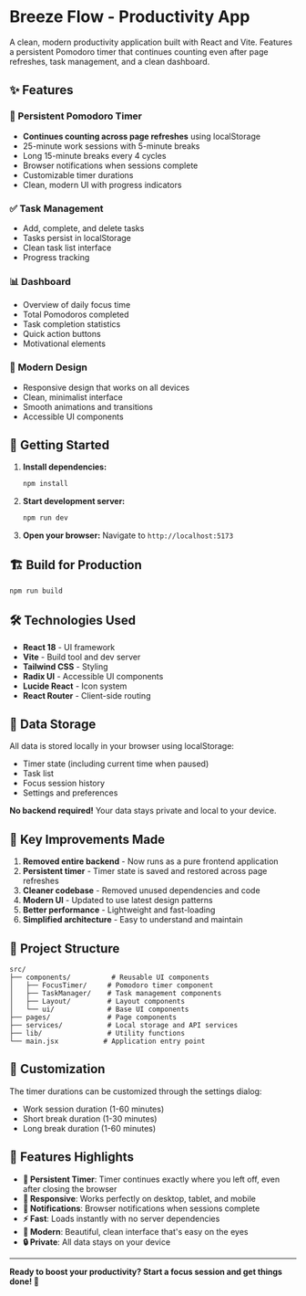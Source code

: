 # Breeze Flow - Productivity App

A clean, modern productivity application built with React and Vite. Features a persistent Pomodoro timer that continues counting even after page refreshes, task management, and a clean dashboard.

## ✨ Features

### 🍅 Persistent Pomodoro Timer
- **Continues counting across page refreshes** using localStorage
- 25-minute work sessions with 5-minute breaks
- Long 15-minute breaks every 4 cycles
- Browser notifications when sessions complete
- Customizable timer durations
- Clean, modern UI with progress indicators

### ✅ Task Management
- Add, complete, and delete tasks
- Tasks persist in localStorage
- Clean task list interface
- Progress tracking

### 📊 Dashboard
- Overview of daily focus time
- Total Pomodoros completed
- Task completion statistics
- Quick action buttons
- Motivational elements

### 🎨 Modern Design
- Responsive design that works on all devices
- Clean, minimalist interface
- Smooth animations and transitions
- Accessible UI components

## 🚀 Getting Started

1. **Install dependencies:**
   ```bash
   npm install
   ```

2. **Start development server:**
   ```bash
   npm run dev
   ```

3. **Open your browser:**
   Navigate to `http://localhost:5173`

## 🏗️ Build for Production

```bash
npm run build
```

## 🛠️ Technologies Used

- **React 18** - UI framework
- **Vite** - Build tool and dev server
- **Tailwind CSS** - Styling
- **Radix UI** - Accessible UI components
- **Lucide React** - Icon system
- **React Router** - Client-side routing

## 💾 Data Storage

All data is stored locally in your browser using localStorage:
- Timer state (including current time when paused)
- Task list
- Focus session history
- Settings and preferences

**No backend required!** Your data stays private and local to your device.

## 🎯 Key Improvements Made

1. **Removed entire backend** - Now runs as a pure frontend application
2. **Persistent timer** - Timer state is saved and restored across page refreshes
3. **Cleaner codebase** - Removed unused dependencies and code
4. **Modern UI** - Updated to use latest design patterns
5. **Better performance** - Lightweight and fast-loading
6. **Simplified architecture** - Easy to understand and maintain

## 📁 Project Structure

```
src/
├── components/          # Reusable UI components
│   ├── FocusTimer/     # Pomodoro timer component
│   ├── TaskManager/    # Task management components
│   ├── Layout/         # Layout components
│   └── ui/             # Base UI components
├── pages/              # Page components
├── services/           # Local storage and API services
├── lib/                # Utility functions
└── main.jsx           # Application entry point
```

## 🔧 Customization

The timer durations can be customized through the settings dialog:
- Work session duration (1-60 minutes)
- Short break duration (1-30 minutes)
- Long break duration (1-60 minutes)

## 🌟 Features Highlights

- **🔄 Persistent Timer**: Timer continues exactly where you left off, even after closing the browser
- **📱 Responsive**: Works perfectly on desktop, tablet, and mobile
- **🔔 Notifications**: Browser notifications when sessions complete
- **⚡ Fast**: Loads instantly with no server dependencies
- **🎨 Modern**: Beautiful, clean interface that's easy on the eyes
- **🔒 Private**: All data stays on your device

---

**Ready to boost your productivity? Start a focus session and get things done! 🚀**
